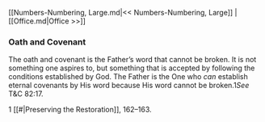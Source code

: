 [[Numbers-Numbering, Large.md|<< Numbers-Numbering, Large]]  |  [[Office.md|Office >>]]

### Oath and Covenant
The oath and covenant is the Father’s word that cannot be broken. It is not something one aspires to, but something that is accepted by following the conditions established by God. The Father is the One who *can* establish eternal covenants by His word because His word cannot be broken.1*See* T&C 82:17.



1
[[#|Preserving the Restoration]], 162–163.